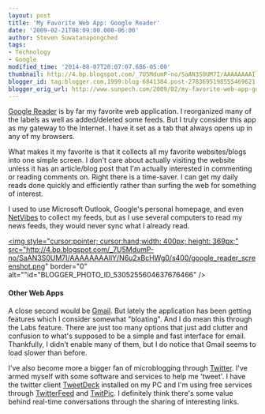 ```yaml
---
layout: post
title: 'My Favorite Web App: Google Reader'
date: '2009-02-21T08:09:00.000-06:00'
author: Steven Suwatanapongched
tags:
- Technology
- Google
modified_time: '2014-08-07T20:07:07.686-05:00'
thumbnail: http://4.bp.blogspot.com/_7U5MdumP-no/SaAN3S0UM7I/AAAAAAAAIlY/N6u2xBcHWg0/s72-c/google_reader_screenshot.png
blogger_id: tag:blogger.com,1999:blog-6841384.post-2783695198555469621
blogger_orig_url: http://www.sunpech.com/2009/02/my-favorite-web-app-google-reader.html
---
```


<a href="http://reader.google.com">Google Reader</a> is by far my favorite web application.  I reorganized many of the labels as well as added/deleted some feeds.  But I truly consider this app as my gateway to the Internet.  I have it set as a tab that always opens up in any of my browsers.

What makes it my favorite is that it collects all my favorite websites/blogs into one simple screen.  I don't care about actually visiting the website unless it has an article/blog post that I'm actually interested in commenting or reading comments on.  Right there is a time-saver.  I can get my daily reads done quickly and efficiently rather than surfing the web for something of interest.

I used to use Microsoft Outlook, Google's personal homepage, and even <a href="http://www.netvibes.com">NetVibes</a> to collect my feeds, but as I use several computers to read my news feeds, they would never sync what I already read.

<a href="http://4.bp.blogspot.com/_7U5MdumP-no/SaAN3S0UM7I/AAAAAAAAIlY/N6u2xBcHWg0/s1600-h/google_reader_screenshot.png"><img style="cursor:pointer; cursor:hand;width: 400px; height: 369px;" src="http://4.bp.blogspot.com/_7U5MdumP-no/SaAN3S0UM7I/AAAAAAAAIlY/N6u2xBcHWg0/s400/google_reader_screenshot.png" border="0" alt=""id="BLOGGER_PHOTO_ID_5305255604637676466" /></a>

#### Other Web Apps
A close second would be <a href="http://mail.google.com">Gmail</a>.  But lately the application has been getting features which I consider somewhat "bloating".  And I do mean this through the Labs feature.  There are just too many options that just add clutter and confusion to what's supposed to be a simple and fast interface for email.  Thankfully, I didn't enable many of them, but I do notice that Gmail seems to load slower than before.

I've also become more a bigger fan of microblogging through <a href="http://www.twitter.com">Twitter</a>.  I've armed myself with some software and services to help me 'tweet'.  I have the twitter client <a href="http://www.tweetdeck.com">TweetDeck</a> installed on my PC and I'm using free services through <a href="http://twitterfeed.com">TwitterFeed</a> and <a href="http://twitpic.com">TwitPic</a>.  I definitely think there's some value behind real-time conversations through the sharing of interesting links.